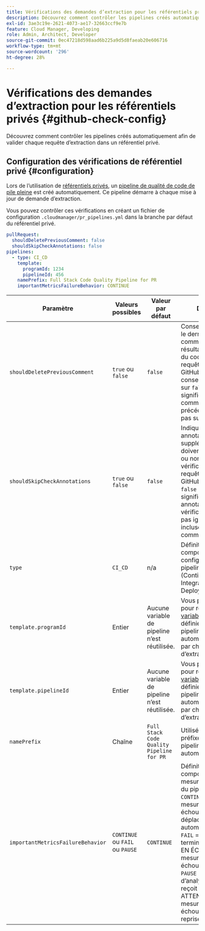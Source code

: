 ```yaml
---
title: Vérifications des demandes d’extraction pour les référentiels privés
description: Découvrez comment contrôler les pipelines créés automatiquement afin de valider chaque requête d’extraction dans un référentiel privé.
exl-id: 3ae3c19e-2621-4073-ae17-32663ccf9e7b
feature: Cloud Manager, Developing
role: Admin, Architect, Developer
source-git-commit: 0ec47218d598aad6b225a9d5d8faeab20e606716
workflow-type: tm+mt
source-wordcount: '296'
ht-degree: 28%

---
```


# Vérifications des demandes d’extraction pour les référentiels privés {#github-check-config}

Découvrez comment contrôler les pipelines créés automatiquement afin de valider chaque requête d’extraction dans un référentiel privé.

## Configuration des vérifications de référentiel privé {#configuration}

Lors de l’utilisation de [référentiels privés](private-repositories.md#using), un [pipeline de qualité de code de pile pleine](/help/implementing/cloud-manager/configuring-pipelines/introduction-ci-cd-pipelines.md) est créé automatiquement. Ce pipeline démarre à chaque mise à jour de demande d’extraction.

Vous pouvez contrôler ces vérifications en créant un fichier de configuration `.cloudmanager/pr_pipelines.yml` dans la branche par défaut du référentiel privé.

```yaml
pullRequest:
  shouldDeletePreviousComment: false
  shouldSkipCheckAnnotations: false
pipelines:
  - type: CI_CD
    template:
      programId: 1234
      pipelineId: 456
    namePrefix: Full Stack Code Quality Pipeline for PR
    importantMetricsFailureBehavior: CONTINUE
```

| Paramètre | Valeurs possibles | Valeur par défaut | Description |
| --- | --- | --- | --- |
| `shouldDeletePreviousComment` | `true` ou `false` | `false` | Conserver uniquement le dernier commentaire avec les résultats de l’analyse du code pour cette requête d’extraction GitHub ou tout conserver. La définir sur `false` (par défaut) signifie que les commentaires précédents ne sont pas supprimés. |
| `shouldSkipCheckAnnotations` | `true` ou `false` | `false` | Indique si des annotations supplémentaires doivent être présentes ou non sur la vérification de la requête de tirage GitHub. La définir sur `false` (par défaut) signifie que les annotations de vérification ne sont pas ignorées et sont incluses dans les commentaires. |
| `type` | `CI_CD` | n/a | Définit le comportement des configurations de pipeline CI/CD (Continuous Integration/Continuous Deployment). |
| `template.programId` | Entier | Aucune variable de pipeline n’est réutilisée. | Vous pouvez l’utiliser pour réutiliser les [ variables de pipeline ](/help/implementing/cloud-manager/configuring-pipelines/pipeline-variables.md) définies sur un pipeline existant automatiquement créé par chaque demande d’extraction. |
| `template.pipelineId` | Entier | Aucune variable de pipeline n’est réutilisée. | Vous pouvez l’utiliser pour réutiliser les [ variables de pipeline ](/help/implementing/cloud-manager/configuring-pipelines/pipeline-variables.md) définies sur un pipeline existant automatiquement créé par chaque demande d’extraction. |
| `namePrefix` | Chaîne | `Full Stack Code Quality Pipeline for PR` | Utilisé pour définir le préfixe du nom du pipeline qui est créé automatiquement. |
| `importantMetricsFailureBehavior` | `CONTINUE` ou `FAIL` ou `PAUSE` | `CONTINUE` | Définit le comportement des mesures importantes du pipeline<br>`CONTINUE` = Si une mesure importante échoue, le pipeline se déplace automatiquement<br>`FAIL` = Le pipeline se termine par un statut EN ÉCHEC si une mesure importante échoue<br>`PAUSE` = L’étape d’analyse du code reçoit un statut EN ATTENTE lorsqu’une mesure importante échoue et doit être reprise manuellement |




